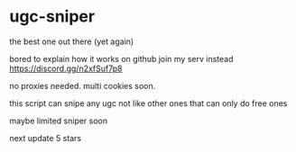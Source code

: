# ugc-sniper
the best one out there (yet again)

bored to explain how it works on github join my serv instead https://discord.gg/n2xfSuf7p8


no proxies needed.
multi cookies soon.


this script can snipe any ugc not like other ones that can only do free ones

maybe limited sniper soon

next update 5 stars
